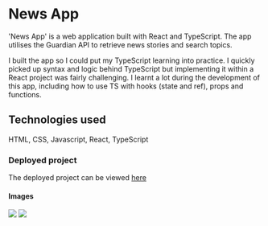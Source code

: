 # News App

'News App' is a web application built with React and TypeScript. The app utilises the Guardian API to retrieve news stories and search topics.  
   
I built the app so I could put my TypeScript learning into practice. I quickly picked up syntax and logic behind TypeScript but implementing it within a React project was fairly challenging. I learnt a lot during the development of this app, including how to use TS with hooks (state and ref), props and functions.  
  
## Technologies used  
HTML, CSS, Javascript, React, TypeScript  
  
### Deployed project  
The deployed project can be viewed [here](https://react-ts-news.herokuapp.com/)  
  
#### Images  
![](https://res.cloudinary.com/dbdcclhzw/image/upload/v1635204543/Projects/News/NA1_rdyxw1.png)
![](https://res.cloudinary.com/dbdcclhzw/image/upload/v1635204543/Projects/News/NA2_ord4kg.png)  

